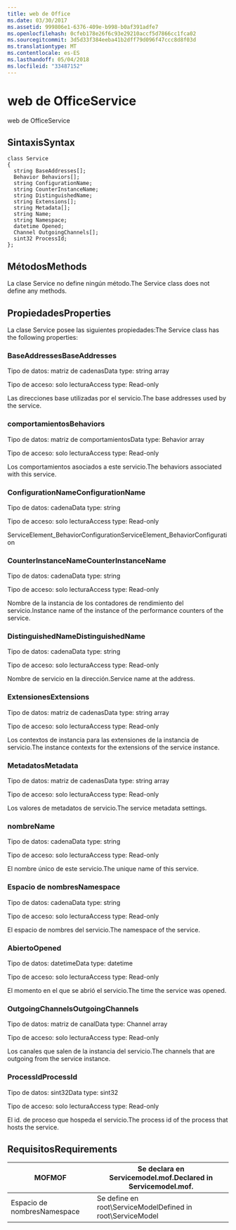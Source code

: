 ```yaml
---
title: web de Office
ms.date: 03/30/2017
ms.assetid: 999806e1-6376-409e-b998-b0af391adfe7
ms.openlocfilehash: 0cfeb178e26f6c93e29210accf5d7866cc1fca02
ms.sourcegitcommit: 3d5d33f384eeba41b2dff79d096f47ccc8d8f03d
ms.translationtype: MT
ms.contentlocale: es-ES
ms.lasthandoff: 05/04/2018
ms.locfileid: "33487152"
---
```

# <a name="service"></a><span data-ttu-id="26db3-102">web de Office</span><span class="sxs-lookup"><span data-stu-id="26db3-102">Service</span></span>
<span data-ttu-id="26db3-103">web de Office</span><span class="sxs-lookup"><span data-stu-id="26db3-103">Service</span></span>  
  
## <a name="syntax"></a><span data-ttu-id="26db3-104">Sintaxis</span><span class="sxs-lookup"><span data-stu-id="26db3-104">Syntax</span></span>  
  
```  
class Service  
{  
  string BaseAddresses[];  
  Behavior Behaviors[];  
  string ConfigurationName;  
  string CounterInstanceName;  
  string DistinguishedName;  
  string Extensions[];  
  string Metadata[];  
  string Name;  
  string Namespace;  
  datetime Opened;  
  Channel OutgoingChannels[];  
  sint32 ProcessId;  
};  
```  
  
## <a name="methods"></a><span data-ttu-id="26db3-105">Métodos</span><span class="sxs-lookup"><span data-stu-id="26db3-105">Methods</span></span>  
 <span data-ttu-id="26db3-106">La clase Service no define ningún método.</span><span class="sxs-lookup"><span data-stu-id="26db3-106">The Service class does not define any methods.</span></span>  
  
## <a name="properties"></a><span data-ttu-id="26db3-107">Propiedades</span><span class="sxs-lookup"><span data-stu-id="26db3-107">Properties</span></span>  
 <span data-ttu-id="26db3-108">La clase Service posee las siguientes propiedades:</span><span class="sxs-lookup"><span data-stu-id="26db3-108">The Service class has the following properties:</span></span>  
  
### <a name="baseaddresses"></a><span data-ttu-id="26db3-109">BaseAddresses</span><span class="sxs-lookup"><span data-stu-id="26db3-109">BaseAddresses</span></span>  
 <span data-ttu-id="26db3-110">Tipo de datos: matriz de cadenas</span><span class="sxs-lookup"><span data-stu-id="26db3-110">Data type: string array</span></span>  
  
 <span data-ttu-id="26db3-111">Tipo de acceso: solo lectura</span><span class="sxs-lookup"><span data-stu-id="26db3-111">Access type: Read-only</span></span>  
  
 <span data-ttu-id="26db3-112">Las direcciones base utilizadas por el servicio.</span><span class="sxs-lookup"><span data-stu-id="26db3-112">The base addresses used by the service.</span></span>  
  
### <a name="behaviors"></a><span data-ttu-id="26db3-113">comportamientos</span><span class="sxs-lookup"><span data-stu-id="26db3-113">Behaviors</span></span>  
 <span data-ttu-id="26db3-114">Tipo de datos: matriz de comportamientos</span><span class="sxs-lookup"><span data-stu-id="26db3-114">Data type: Behavior array</span></span>  
  
 <span data-ttu-id="26db3-115">Tipo de acceso: solo lectura</span><span class="sxs-lookup"><span data-stu-id="26db3-115">Access type: Read-only</span></span>  
  
 <span data-ttu-id="26db3-116">Los comportamientos asociados a este servicio.</span><span class="sxs-lookup"><span data-stu-id="26db3-116">The behaviors associated with this service.</span></span>  
  
### <a name="configurationname"></a><span data-ttu-id="26db3-117">ConfigurationName</span><span class="sxs-lookup"><span data-stu-id="26db3-117">ConfigurationName</span></span>  
 <span data-ttu-id="26db3-118">Tipo de datos: cadena</span><span class="sxs-lookup"><span data-stu-id="26db3-118">Data type: string</span></span>  
  
 <span data-ttu-id="26db3-119">Tipo de acceso: solo lectura</span><span class="sxs-lookup"><span data-stu-id="26db3-119">Access type: Read-only</span></span>  
  
 <span data-ttu-id="26db3-120">ServiceElement_BehaviorConfiguration</span><span class="sxs-lookup"><span data-stu-id="26db3-120">ServiceElement_BehaviorConfiguration</span></span>  
  
### <a name="counterinstancename"></a><span data-ttu-id="26db3-121">CounterInstanceName</span><span class="sxs-lookup"><span data-stu-id="26db3-121">CounterInstanceName</span></span>  
 <span data-ttu-id="26db3-122">Tipo de datos: cadena</span><span class="sxs-lookup"><span data-stu-id="26db3-122">Data type: string</span></span>  
  
 <span data-ttu-id="26db3-123">Tipo de acceso: solo lectura</span><span class="sxs-lookup"><span data-stu-id="26db3-123">Access type: Read-only</span></span>  
  
 <span data-ttu-id="26db3-124">Nombre de la instancia de los contadores de rendimiento del servicio.</span><span class="sxs-lookup"><span data-stu-id="26db3-124">Instance name of the instance of the performance counters of the service.</span></span>  
  
### <a name="distinguishedname"></a><span data-ttu-id="26db3-125">DistinguishedName</span><span class="sxs-lookup"><span data-stu-id="26db3-125">DistinguishedName</span></span>  
 <span data-ttu-id="26db3-126">Tipo de datos: cadena</span><span class="sxs-lookup"><span data-stu-id="26db3-126">Data type: string</span></span>  
  
 <span data-ttu-id="26db3-127">Tipo de acceso: solo lectura</span><span class="sxs-lookup"><span data-stu-id="26db3-127">Access type: Read-only</span></span>  
  
 <span data-ttu-id="26db3-128">Nombre de servicio en la dirección.</span><span class="sxs-lookup"><span data-stu-id="26db3-128">Service name at the address.</span></span>  
  
### <a name="extensions"></a><span data-ttu-id="26db3-129">Extensiones</span><span class="sxs-lookup"><span data-stu-id="26db3-129">Extensions</span></span>  
 <span data-ttu-id="26db3-130">Tipo de datos: matriz de cadenas</span><span class="sxs-lookup"><span data-stu-id="26db3-130">Data type: string array</span></span>  
  
 <span data-ttu-id="26db3-131">Tipo de acceso: solo lectura</span><span class="sxs-lookup"><span data-stu-id="26db3-131">Access type: Read-only</span></span>  
  
 <span data-ttu-id="26db3-132">Los contextos de instancia para las extensiones de la instancia de servicio.</span><span class="sxs-lookup"><span data-stu-id="26db3-132">The instance contexts for the extensions of the service instance.</span></span>  
  
### <a name="metadata"></a><span data-ttu-id="26db3-133">Metadatos</span><span class="sxs-lookup"><span data-stu-id="26db3-133">Metadata</span></span>  
 <span data-ttu-id="26db3-134">Tipo de datos: matriz de cadenas</span><span class="sxs-lookup"><span data-stu-id="26db3-134">Data type: string array</span></span>  
  
 <span data-ttu-id="26db3-135">Tipo de acceso: solo lectura</span><span class="sxs-lookup"><span data-stu-id="26db3-135">Access type: Read-only</span></span>  
  
 <span data-ttu-id="26db3-136">Los valores de metadatos de servicio.</span><span class="sxs-lookup"><span data-stu-id="26db3-136">The service metadata settings.</span></span>  
  
### <a name="name"></a><span data-ttu-id="26db3-137">nombre</span><span class="sxs-lookup"><span data-stu-id="26db3-137">Name</span></span>  
 <span data-ttu-id="26db3-138">Tipo de datos: cadena</span><span class="sxs-lookup"><span data-stu-id="26db3-138">Data type: string</span></span>  
  
 <span data-ttu-id="26db3-139">Tipo de acceso: solo lectura</span><span class="sxs-lookup"><span data-stu-id="26db3-139">Access type: Read-only</span></span>  
  
 <span data-ttu-id="26db3-140">El nombre único de este servicio.</span><span class="sxs-lookup"><span data-stu-id="26db3-140">The unique name of this service.</span></span>  
  
### <a name="namespace"></a><span data-ttu-id="26db3-141">Espacio de nombres</span><span class="sxs-lookup"><span data-stu-id="26db3-141">Namespace</span></span>  
 <span data-ttu-id="26db3-142">Tipo de datos: cadena</span><span class="sxs-lookup"><span data-stu-id="26db3-142">Data type: string</span></span>  
  
 <span data-ttu-id="26db3-143">Tipo de acceso: solo lectura</span><span class="sxs-lookup"><span data-stu-id="26db3-143">Access type: Read-only</span></span>  
  
 <span data-ttu-id="26db3-144">El espacio de nombres del servicio.</span><span class="sxs-lookup"><span data-stu-id="26db3-144">The namespace of the service.</span></span>  
  
### <a name="opened"></a><span data-ttu-id="26db3-145">Abierto</span><span class="sxs-lookup"><span data-stu-id="26db3-145">Opened</span></span>  
 <span data-ttu-id="26db3-146">Tipo de datos: datetime</span><span class="sxs-lookup"><span data-stu-id="26db3-146">Data type: datetime</span></span>  
  
 <span data-ttu-id="26db3-147">Tipo de acceso: solo lectura</span><span class="sxs-lookup"><span data-stu-id="26db3-147">Access type: Read-only</span></span>  
  
 <span data-ttu-id="26db3-148">El momento en el que se abrió el servicio.</span><span class="sxs-lookup"><span data-stu-id="26db3-148">The time the service was opened.</span></span>  
  
### <a name="outgoingchannels"></a><span data-ttu-id="26db3-149">OutgoingChannels</span><span class="sxs-lookup"><span data-stu-id="26db3-149">OutgoingChannels</span></span>  
 <span data-ttu-id="26db3-150">Tipo de datos: matriz de canal</span><span class="sxs-lookup"><span data-stu-id="26db3-150">Data type: Channel array</span></span>  
  
 <span data-ttu-id="26db3-151">Tipo de acceso: solo lectura</span><span class="sxs-lookup"><span data-stu-id="26db3-151">Access type: Read-only</span></span>  
  
 <span data-ttu-id="26db3-152">Los canales que salen de la instancia del servicio.</span><span class="sxs-lookup"><span data-stu-id="26db3-152">The channels that are outgoing from the service instance.</span></span>  
  
### <a name="processid"></a><span data-ttu-id="26db3-153">ProcessId</span><span class="sxs-lookup"><span data-stu-id="26db3-153">ProcessId</span></span>  
 <span data-ttu-id="26db3-154">Tipo de datos: sint32</span><span class="sxs-lookup"><span data-stu-id="26db3-154">Data type: sint32</span></span>  
  
 <span data-ttu-id="26db3-155">Tipo de acceso: solo lectura</span><span class="sxs-lookup"><span data-stu-id="26db3-155">Access type: Read-only</span></span>  
  
 <span data-ttu-id="26db3-156">El id. de proceso que hospeda el servicio.</span><span class="sxs-lookup"><span data-stu-id="26db3-156">The process id of the process that hosts the service.</span></span>  
  
## <a name="requirements"></a><span data-ttu-id="26db3-157">Requisitos</span><span class="sxs-lookup"><span data-stu-id="26db3-157">Requirements</span></span>  
  
|<span data-ttu-id="26db3-158">MOF</span><span class="sxs-lookup"><span data-stu-id="26db3-158">MOF</span></span>|<span data-ttu-id="26db3-159">Se declara en Servicemodel.mof.</span><span class="sxs-lookup"><span data-stu-id="26db3-159">Declared in Servicemodel.mof.</span></span>|  
|---------|-----------------------------------|  
|<span data-ttu-id="26db3-160">Espacio de nombres</span><span class="sxs-lookup"><span data-stu-id="26db3-160">Namespace</span></span>|<span data-ttu-id="26db3-161">Se define en root\ServiceModel</span><span class="sxs-lookup"><span data-stu-id="26db3-161">Defined in root\ServiceModel</span></span>|
